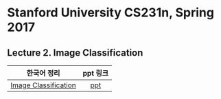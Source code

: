 # Stanford University CS231n, Spring 2017

## Lecture 2. Image Classification

|한국어 정리|ppt 링크|
:--:|:--:|
[Image Classification](https://on-jungwoan.github.io/dl/cs231n_1/)|[ppt](https://github.com/On-JungWoan/CS231n/blob/master/ppt/cs231n_2017_lecture2.pdf)